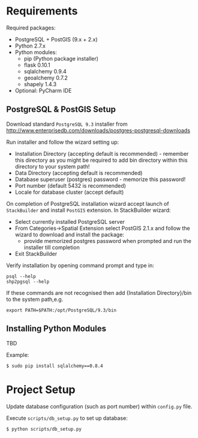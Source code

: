 # Requirements

Required packages:
* PostgreSQL + PostGIS (9.x + 2.x)
* Python 2.7.x
* Python modules:
    * pip (Python package installer)
    * flask 0.10.1
    * sqlalchemy 0.9.4
    * geoalchemy 0.7.2
    * shapely 1.4.3
* Optional: PyCharm IDE

## PostgreSQL & PostGIS Setup

Download standard `PostgreSQL 9.3` installer from http://www.enterprisedb.com/downloads/postgres-postgresql-downloads

Run installer and follow the wizard setting up:
* Installation Directory (accepting default is recommended) - remember this directory as you might be required to add bin
directory within this directory to your system path!
* Data Directory (accepting default is recommended)
* Database superuser (postgres) password - memorize this password!
* Port number (default 5432 is recommended)
* Locale for database cluster (accept default)

On completion of PostgreSQL installation wizard accept launch of `StackBuilder` and install `PostGIS` extension.
In StackBuilder wizard:
* Select currently installed PostgreSQL server
* From Categories->Spatial Extension select PostGIS 2.1.x and follow the wizard to download and install the package:
    * provide memorized postgres password when prompted and run the installer till completion
* Exit StackBuilder


Verify installation by opening command prompt and type in:

    psql --help
    shp2pgsql --help

If these commands are not recognised then add {Installation Directory}/bin to the system path,e.g.

    export PATH=$PATH:/opt/PostgreSQL/9.3/bin

## Installing Python Modules

TBD

Example:

    $ sudo pip install sqlalchemy==0.8.4

# Project Setup
Update database configuration (such as port number) within `config.py` file.

Execute `scripts/db_setup.py` to set up database:

    $ python scripts/db_setup.py
